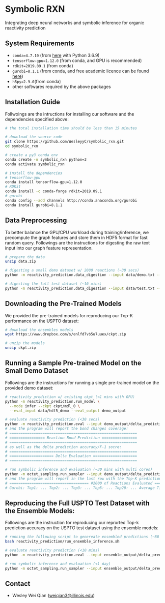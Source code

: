 # Symbolic RXN

Integrating deep neural networks and symbolic inference for organic reactivity prediction

## System Requirements

- `conda=4.7.10` (from [here](https://www.anaconda.com/distribution/) with Python 3.6.9)
- `tensorflow-gpu=1.12.0` (from conda, and GPU is recommended)
- `rdkit=2019.09.1` (from conda)
- `gurobi=8.1.1` (from conda, and free academic licence can be found [here](https://www.gurobi.com/academia/academic-program-and-licenses/))
- `h5py=2.9.0`(from conda)
- other softwares required by the above packages

## Installation Guide

Follwoings are the intructions for installing our software and the dependencies specified above:

```bash
# the total installation time should be less than 15 minutes

# download the source code
git clone https://github.com/WesleyyC/symbolic_rxn.git
cd symbolic_rxn

# create a py3 conda env
conda create -n symbolic_rxn python=3
conda activate symbolic_rxn  

# install the dependencies
# tensorflow-gpu
conda install tensorflow-gpu=1.12.0
# RDKit
conda install -c conda-forge rdkit=2019.09.1
# gurobi
conda config --add channels http://conda.anaconda.org/gurobi
conda install gurobi=8.1.1
```

## Data Preprocessing

To better balance the GPU/CPU workload during training/inference, we precompute the graph features and store them in HDF5 format for fast random query. Followings are the instructions for digesting the raw text input into our graph feature representation.

```bash
# prepare the data
unzip data.zip

# digesting a small demo dataset w/ 2000 reactions (~30 secs)
python -m reactivity_prediction.data_digestion --input data/demo.txt --output data/hdf5_demo 

# digesting the full test dataset (~10 mins)
python -m reactivity_prediction.data_digestion --input data/test.txt --output data/hdf5_test
```

## Downloading the Pre-Trained Models

We provided the pre-trained models for reproducing our Top-K performance on the USPTO dataset:

```bash
# download the ensembles models
wget https://www.dropbox.com/s/enlfd7vb5u7uuex/ckpt.zip

# unzip the models
unzip ckpt.zip
```

## Running a Sample Pre-trained Model on the Small Demo Dataset

Followings are the instructions for running a single pre-trained model on the provided demo dataset:

```bash
# reactivity prediction w/ existing ckpt (<1 mins with GPU)
python -m reactivity_prediction.run_model \
  --mode infer --ckpt ckpt/mdl_0 \
  --eval_input data/hdf5_demo --eval_output demo_output

# evaluate reactivity prediction (<30 secs)
python -m reactivity_prediction.eval --input demo_output/delta_predictions.pkl
# and the program will report the bond changes coverage:
# ==========================================================
# ================ Reaction Bond Prediction ================
# ==========================================================
# as well as the delta prediction accuracy/F-1 socre:
# ==========================================================
# ==================== Delta Evaluation ====================
# ==========================================================

# run symbolic inference and evaluation (~30 mins with multi cores)
python -m octet_sampling.run_sampler --input demo_output/delta_predictions.pkl 
# and the program will report in the last row with the Top-K prediction accuracy:
# ==================================== #2000 of Reactions Evaluated ====================================
# Gurobi: Top1: ... Top2: ... Top3: ... Top5: ... Top20: ... Average Time: ...
```

## Reproducing the Full USPTO Test Dataset with the Ensemble Models:

Followings are the instruction for reproducing our reprorted Top-k prediction accuracy on the USPTO test dataset using the ensemble models:

```bash
# running the following script to genereate ensembled predictions (~80 mins or ~10 mins/model)
bash reactivity_prediction/run_ensemble_inference.sh

# evaluate reactivity prediction (<10 mins)
python -m reactivity_prediction.eval --input ensemble_output/delta_predictions.pkl

# run symbolic inference and evaluation (<1 day)
python -m octet_sampling.run_sampler --input ensemble_output/delta_predictions.pkl
```

## Contact

- Wesley Wei Qian (weiqian3@illinois.edu)
